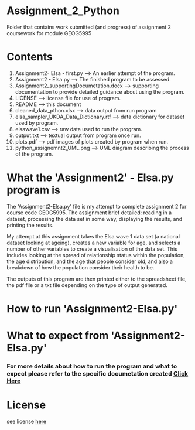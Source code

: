 # Assignment_2_Python
 Folder that contains work submitted (and progress) of assignment 2 coursework for module GEOG5995

# Contents 

1. Assignment2- Elsa - first.py --> An earlier attempt of the program.
2. Assignment2 - Elsa.py --> The finished program to be assessed.
3. Assignment2_supportingDocumetation.docx --> supporting documentation to provide detailed guidance about using the program. 
4. LICENSE --> license file for use of program. 
5. README --> this document 
6. cleaned_data_pthon.xlsx --> data output from run program 
7. elsa_sampler_UKDA_Data_Dictionary.rtf --> data dictionary for dataset used by program. 
8. elsawave1.csv --> raw data used to run the program. 
9. output.txt --> textual output from program once run. 
10. plots.pdf --> pdf images of plots created by program when run. 
11. python_assignemnt2_UML.png --> UML diagram describing the process of the program. 

# What the 'Assignment2' - Elsa.py program is 
The 'Assignment2-Elsa.py' file is my attempt to complete assignment 2 for course code GEOG5995. The assignment brief detailed: reading in a dataset, processing the data set in some way, displaying the results, and printing the results. 

My attempt at this assignment takes the Elsa wave 1 data set (a national dataset looking at ageing), creates a new variable for age, and selects a number of other variables to create a visualisation of the data set. This includes looking at the spread of relationship status within the population, the age distribution, and the age that people consider old, and also a breakdown of how the population consider their health to be. 

The outputs of this program are then printed either to the spreadsheet file, the pdf file or a txt file depending on the type of output generated. 

# How to run 'Assignment2-Elsa.py'

# What to expect from 'Assignment2-Elsa.py'

### For more details about how to run the program and what to expect please refer to the specific documetation created [Click Here](https://github.com/LauraIsCool/Assignment_2_Python/blob/master/Assignment2_SupportingDocumentation.docx)

# License

see license [here](https://github.com/LauraIsCool/Assignment_2_Python/blob/master/LICENSE)

